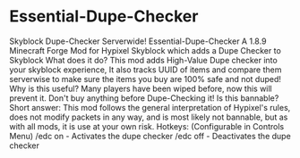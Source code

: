 # Essential-Dupe-Checker
Skyblock Dupe-Checker Serverwide!  Essential-Dupe-Checker A 1.8.9 Minecraft Forge Mod for Hypixel Skyblock which adds a Dupe Checker to Skyblock  What does it do? This mod adds High-Value Dupe checker into your skyblock experience, It also tracks UUID of items and compare them serverwise to make sure the items you buy are 100% safe and not duped!  Why is this useful? Many players have been wiped before, now this will prevent it. Don't buy anything before Dupe-Checking it!  Is this bannable? Short answer: This mod follows the general interpretation of Hypixel's rules, does not modify packets in any way, and is most likely not bannable, but as with all mods, it is use at your own risk.  Hotkeys: (Configurable in Controls Menu)  /edc on - Activates the dupe checker  /edc off - Deactivates the dupe checker
